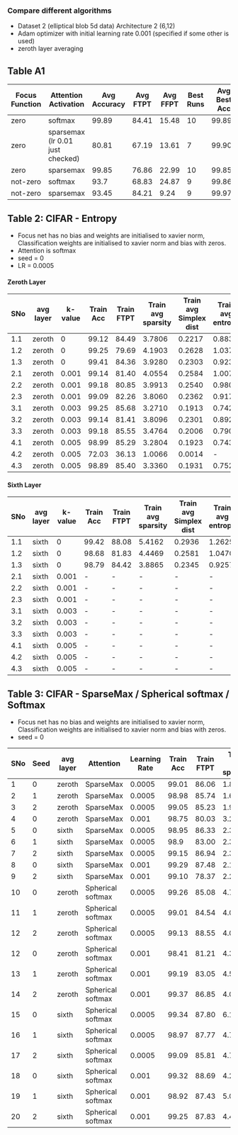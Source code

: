 ### Compare different algorithms

- Dataset 2 (elliptical blob 5d data) Architecture 2 (6,12)
- Adam optimizer with initial learning rate 0.001 (specified if some other is used)
- zeroth layer averaging

 ## Table A1
 |Focus Function | Attention Activation | Avg Accuracy  | Avg FTPT | Avg FFPT | Best Runs | Avg Best Acc | Avg Best FTPT | Average Best FFPT|
 | ---- | -----------------    | ---------     | -------  | -----    | ---       |        ----- |   ---------   | --------                  |
 | zero | softmax  |  99.89 |84.41 | 15.48 | 10 | 99.89 | 84.41 | 15.48 | 
 | zero |  sparsemax (lr 0.01 just checked)|  80.81 | 67.19 | 13.61 |  7 | 99.90 | 94.90 | 5.08 | 
 | zero | sparsemax  |   99.85 | 76.86 | 22.99 | 10 | 99.85 | 76.86 | 22.99 |
 | not-zero| softmax | 93.7 | 68.83 | 24.87 | 9 | 99.86 |76.47 | 23.39 |
 | not-zero| sparsemax | 93.45 | 84.21 | 9.24  | 9 | 99.976 | 93.48 | 6.49 |   
 
 ## Table 2: CIFAR - Entropy
 - Focus net has no bias and weights are initialised to xavier norm, Classification weights are initialised to xavier norm and bias with zeros.
 - Attention is softmax
 - seed = 0
 - LR = 0.0005
 #### Zeroth Layer
 |SNo | avg layer | k-value | Train Acc  | Train FTPT | Train avg sparsity | Train avg Simplex dist | Train avg entropy |Test Acc  | Test FTPT | Test avg sparsity | Test avg Simplex dist | Test avg entropy |
 |----|-----------|--------|-------|-------|--------|--------|--------|-------|-------|--------|--------|--------|
 |1.1 | zeroth    |  0     | 99.12 | 84.49 | 3.7806 | 0.2217 | 0.8835 | 95.00 | 81.13 | 4.0006 | 0.2429 | 0.9579 |
 |1.2 | zeroth    |  0     | 99.25 | 79.69 | 4.1903 | 0.2628 | 1.0372 | 95.58 | 76.58 | 4.5127 | 0.2841 | 1.1240 |
 |1.3 | zeroth    |  0     | 99.41 | 84.36 | 3.9280 | 0.2303 | 0.9230 | 95.66 | 81.71 | 4.1814 | 0.2512 | 0.9998 |
 |2.1 | zeroth    |  0.001 | 99.14 | 81.40 | 4.0554 | 0.2584 | 1.0071 | 95.64 | 78.60 | 4.2983 | 0.2764 | 1.0767 |
 |2.2 | zeroth    |  0.001 | 99.18 | 80.85 | 3.9913 | 0.2540 | 0.9804 | 95.17 | 77.66 | 4.2464 | 0.2687 | 1.0466 |
 |2.3 | zeroth    |  0.001 | 99.09 | 82.26 | 3.8060 | 0.2362 | 0.9173 | 94.85 | 79.13 | 4.0511 | 0.2535 | 0.9838 |
 |3.1 | zeroth    |  0.003 | 99.25 | 85.68 | 3.2710 | 0.1913 | 0.7424 | 95.34 | 82.15 | 3.4910 | 0.2150 | 0.8208 |
 |3.2 | zeroth    |  0.003 | 99.14 | 81.41 | 3.8096 | 0.2301 | 0.8928 | 95.16 | 78.49 | 4.0678 | 0.2509 | 0.9727 |
 |3.3 | zeroth    |  0.003 | 99.18 | 85.55 | 3.4764 | 0.2006 | 0.7903 | 95.30 | 82.30 | 3.7163 | 0.2227 | 0.8678 |
 |4.1 | zeroth    |  0.005 | 98.99 | 85.29 | 3.2804 | 0.1923 | 0.7434 | 95.17 | 82.06 | 3.4616 | 0.2095 | 0.8048 |
 |4.2 | zeroth    |  0.005 | 72.03 | 36.13 | 1.0066 | 0.0014 | - | 61.98 | 36.41 | 1.0078 | 0.0014 | - |
 |4.3 | zeroth    |  0.005 | 98.89 | 85.40 | 3.3360 | 0.1931 | 0.7521 | 94.91 | 81.94 | 3.5238 | 0.2132 | 0.8174 |
 
  #### Sixth Layer
 |SNo | avg layer | k-value | Train Acc  | Train FTPT | Train avg sparsity | Train avg Simplex dist | Train avg entropy |Test Acc  | Test FTPT | Test avg sparsity | Test avg Simplex dist | Test avg entropy |
 |----|----------|--------|-------|-------|--------|--------|--------|-------|-------|--------|--------|--------|
 |1.1 | sixth    |  0     | 99.42 | 88.08 | 5.4162 | 0.2936 | 1.2625 | 94.92 | 84.19 | 5.5623 | 0.3142 | 1.3223 |
 |1.2 | sixth    |  0     | 98.68 | 81.83 | 4.4469 | 0.2581 | 1.0470 | 94.20 | 78.58 | 4.6381 | 0.2707 | 1.0960 |
 |1.3 | sixth    |  0     | 98.79 | 84.42 | 3.8865 | 0.2345 | 0.9257 | 93.87 | 80.44 | 4.0270 | 0.2479 | 0.9711 |
 |2.1 | sixth    |  0.001 | - | - | - | - | - | - | - | - | - | - |
 |2.2 | sixth    |  0.001 | - | - | - | - | - | - | - | - | - | - |
 |2.3 | sixth    |  0.001 | - | - | - | - | - | - | - | - | - | - |
 |3.1 | sixth    |  0.003 | - | - | - | - | - | - | - | - | - | - |
 |3.2 | sixth    |  0.003 | - | - | - | - | - | - | - | - | - | - |
 |3.3 | sixth    |  0.003 | - | - | - | - | - | - | - | - | - | - |
 |4.1 | sixth    |  0.005 | - | - | - | - | - | - | - | - | - | - |
 |4.2 | sixth    |  0.005 | - | - | - | - | - | - | - | - | - | - |
 |4.3 | sixth    |  0.005 | - | - | - | - | - | - | - | - | - | - |

 
 ## Table 3: CIFAR - SparseMax / Spherical softmax / Softmax 
 - Focus net has no bias and weights are initialised to xavier norm, Classification weights are initialised to xavier norm and bias with zeros.
 - seed = 0
 
 |SNo | Seed |avg layer | Attention |  Learning Rate | Train Acc  | Train FTPT | Train avg sparsity | Smplx dist | Test Acc  | Test FTPT | Test avg sparsity | Smplx dist |
 |----|-----------|----------------------|-------|-------|-------|--------| ---------  |-------|-------|--------| --------- | ------ |
 | 1  | 0 | zeroth  | SparseMax         | 0.0005 | 99.01 | 86.06 | 1.89 | -     | 94.7  | 82.88 | 1.98 | -     |
 | 2  | 1 | zeroth  | SparseMax         | 0.0005 | 98.98 | 85.74 | 1.66 | 0.137 | 95.32 | 82.9  | 1.73 | 0.155 |
 | 3  | 2 | zeroth  | SparseMax         | 0.0005 | 99.05 | 85.23 | 1.95 | 0.176 | 95.47 | 82.51 | 2.02 | 0.192 | 
 | 4  | 0 |zeroth   | SparseMax         | 0.001  | 98.75 | 80.03 | 3.25  | - | 95.22 | 76.87 | 3.39 | - |
 | 5  | 0 |sixth    | SparseMax         | 0.0005 | 98.95 | 86.33 | 2.33 | - |94.39 | 82.26 | 2.44 | -  |
 | 6  | 1 | sixth   | SparseMax         | 0.0005 | 98.9  | 83.00 | 2.35 | 0.224 | 94.59 | 79.82 | 2.45 | 0.2412 | 
 | 7  | 2 | sixth   | SparseMax         | 0.0005 | 99.15 | 86.94 | 2.37 | 0.230 | 94.55 | 82.56 | 2.49 | 0.2538 | 
 | 8  | 0 | sixth   | SparseMax         | 0.001  | 99.29 | 87.48 | 2.17 |  -    | 95.56 | 84.39 | 2.25 | -      | 
 | 9  | 2 | sixth   | SparseMax         | 0.001  | 99.10 | 78.37 | 2.25 | 0.24 | 95.47 | 75.52 | 2.31 | 0.2618 |
 | 10 | 0 |zeroth   | Spherical softmax | 0.0005 | 99.26 | 85.08 | 4.78 | -  |94.77 | 81.62 | 5.05 | | 
 | 11 | 1 | zeroth |  Spherical softmax | 0.0005 | 99.01 | 84.54 | 4.05 | 0.230 | 94.81 | 81.28 | 4.30 | 0.2499 |
 | 12 | 2 | zeroth | Spherical softmax  | 0.0005 | 99.13 | 88.55 | 4.00 | 0.207 | 95.42 |  85.26 | 4.23 | 0.231 | 
 | 12 | 0 |zeroth  | Spherical softmax | 0.001  | 98.41 | 81.21 | 4.34 | -  | 93.89   | 77.84    | 4.58 | |
 | 13 | 1 | zeroth | Spherical softmax | 0.001  | 99.19 | 83.05 | 4.57 | 0.261 | 95.40 | 79.83 | 4.84 | 0.284 |
 | 14 | 2 | zeroth | Spherical softmax | 0.001  | 99.37 | 86.85 | 4.03 | 0.21 | 95.01 |83.41 | 4.25 | 0.232 |
 | 15 | 0 | sixth   | Spherical softmax | 0.0005 | 99.34 | 87.80 | 6.19 | -  | 94.17 | 83.13 | 6.31 | |
 | 16 | 1 | sixth   | Spherical softmax | 0.0005 | 98.97 | 87.77 | 4.75 | 0.262 | 94.72 | 83.78 | 4.86 | 0.2810 | 
 | 17 | 2 | sixth   | Spherical softmax | 0.0005 | 99.09 | 85.81 | 4.77 | 0.260 | 93.34 | 81.60 | 4.95 | 0.2777 |
 | 18 | 0 | sixth   | Spherical softmax | 0.001  | 99.32 | 88.69 |  4.29 | | 95.26  | 85.00 | 4.40  | | 
 | 19 | 1 | sixth   | Spherical softmax | 0.001  | 98.92 | 87.43 |  5.02 | 0.26 | 95.63 | 84.38 | 5.15 | 0.280 |
 | 20 | 2 | sixth   | Spherical softmax | 0.001  | 99.25 | 87.83 | 4.40  | 0.24 | 95.08 | 84.38 | 4.53 | 0.263 |


<!---| 13  | zeroth    | Softmax (no entropy) | 0.0005 | 98.79 | 83.69 | 3.72 | 95.03 | 80.26 | 3.94 |
 | 14  | zeroth    | Softmax (no entropy) | 0.001 | - | - | - | - | - | - |
 | 15  | zeroth    | Softmax (no entropy) | 0.003 | - | - | - | - | - | - |
 | 16  | sixth     | Softmax (no entropy) | 0.0005 | 98.97 | 86.43 | 6.31 | 93.76 | 82.33 | 6.38 |
 | 17  | sixth     | Softmax (no entropy) | 0.001 | 98.35 | 87.69 | 4.92 | 94.41 | 83.65 | 5.07 |
 | 18  | sixth     | Softmax (no entropy) | 0.003 |  45.43 | 13.48 | 1.006 | 44.42 | 13.47 | 1.004 | 
 | 6  | 0 |sixth     | SparseMax            | 0.003 | 33.79 | 4.55 | 1.003 | 33.53 | 4.54 | 1.003 |
 | 3  | 0 |zeroth    | SparseMax            | 0.003 | 46.38 | 14.69 | 1.003 | 44.92 | 15.37 | 1.00 |
| 9 | 0|zeroth    | Spherical softmax    | 0.003 | 99.44 | 87.53  | 3.71 | 95.62 | 84.84 | 3.89  |
 | 12 |  0|sixth     | Spherical softmax    | 0.003 | 99.39 | 87.51  | 4.66 | 95.41 | 83.80 | 4.78 |
--->

 
  
<!--  |SNo | avg layer | k-value | Learning Rate | Train Acc  | Train FTPT | Train avg sparsity | Test Acc  | Test FTPT | Test avg sparsity |
 |----|-----------|--------|-------|-------|--------|-------|-------|-------|--------|
 |1.1 | zeroth    |  0     | 0.001 | 98.88 | 81.34 | 3.9187 | 94.34 | 78.38 | 4.1388 |
 |1.2 | zeroth    |  0     | 0.0005| 98.79 | 83.69 | 3.7232 | 95.03 | 80.26 | 3.9465 |
 |2.1 | zeroth    |  0.001 | 0.001 | 98.83 | 84.18 | 3.8682 | 95.15 | 81.02 | 4.0746 |
 |2.2 | zeroth    |  0.001 | 0.0005| 99.09 | 80.69 | 4.1593 | 95.29 | 77.63 | 4.4181 |
 |3.1 | zeroth    |  0.003 | 0.001 | 99.06 | 82.25 | 4.1836 | 95.41 | 79.21 | 4.4451 |
 |3.2 | zeroth    |  0.003 | 0.0005| 99.32 | 86.49 | 3.3545 | 95.49 | 83.13 | 3.5912 |
 |4.1 | zeroth    |  0.005 | 0.001 | 98.52 | 86.10 | 2.4659 | 94.99 | 82.57 | 2.5934 |
 |4.2 | zeroth    |  0.005 | 0.0005| 99.04 | 85.39 | 3.1548 | 95.40 | 82.30 | 3.3495 |
 |5.1 | sixth     |  0     | 0.001 | 98.77 | 85.92 | 4.6685 | 94.73 | 82.35 | 4.8302 |
 |5.2 | sixth     |  0     | 0.0005| 98.90 | 86.10 | 5.4152 | 93.85 | 82.01 | 5.4931 |
 |6.1 | sixth     |  0.001 | 0.001 | 99.46 | 78.03 | 3.9369 | 94.65 | 74.54 | 4.0924 |
 |6.2 | sixth     |  0.001 | 0.0005| 99.29 | 87.61 | 3.9897 | 94.99 | 83.82 | 4.1308 |
 |7.1 | sixth     |  0.003 | 0.001 | 99.33 | 75.30 | 2.9134 | 94.33 | 72.64 | 2.9869 |
 |7.2 | sixth     |  0.003 | 0.0005| 99.47 | 88.57 | 4.4092 | 94.64 | 84.55 | 4.5881 |
 | 8  | sixth     |  0.005 | 0.0005| 99.59 | 88.35 | 3.6379 | 94.85 | 84.21 | 3.7670 | -->
 
  
 
